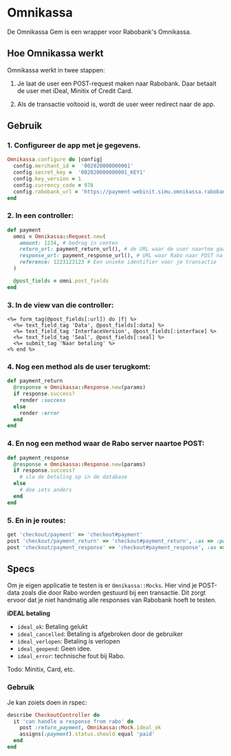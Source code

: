 # Omnikassa

De Omnikassa Gem is een wrapper voor Rabobank's Omnikassa.

## Hoe Omnikassa werkt

Omnikassa werkt in twee stappen:

1. Je laat de user een POST-request maken naar Rabobank. Daar betaalt de user met iDeal, Minitix of Credit Card.

2. Als de transactie voltooid is, wordt de user weer redirect naar de app.

## Gebruik

### 1. Configureer de app met je gegevens.

```ruby
Omnikassa.configure do |config|
  config.merchant_id =  '002020000000001'
  config.secret_key =  '002020000000001_KEY1'
  config.key_version = 1
  config.currency_code = 978
  config.rabobank_url = 'https://payment-webinit.simu.omnikassa.rabobank.nl/paymentServlet'
end
```


### 2. In een controller:

```ruby
def payment
  omni = Omnikassa::Request.new(
    amount: 1234, # bedrag in centen
    return_url: payment_return_url(), # de URL waar de user naartoe gaat na betaling
    response_url: payment_response_url(), # URL waar Rabo naar POST na een betaling
    reference: 1223123123 # Een unieke identifier voor je transactie
  )

  @post_fields = omni.post_fields
end
```

### 3. In de view van die controller:

```erb
<%= form_tag(@post_fields[:url]) do |f| %>
  <%= text_field_tag 'Data', @post_fields[:data] %>
  <%= text_field_tag 'InterfaceVersion', @post_fields[:interface] %>
  <%= text_field_tag 'Seal', @post_fields[:seal] %>
  <%= submit_tag 'Naar betaling' %>
<% end %>
```

### 4. Nog een method als de user terugkomt:

```ruby
def payment_return
  @response = Omnikassa::Response.new(params)
  if response.success?
    render :success
  else
    render :error
  end
end
```

### 4. En nog een method waar de Rabo server naartoe POST:

```ruby
def payment_response
  @response = Omnikassa::Response.new(params)
  if response.success?
    # sla de betaling op in de database
  else
    # doe iets anders
  end
end
```

### 5. En in je routes:

```ruby
get 'checkout/payment' => 'checkout#payment'
post 'checkout/payment_return' => 'checkout#payment_return', :as => :payment_return
post 'checkout/payment_response' => 'checkout#payment_response', :as => :payment_response
```

## Specs

Om je eigen applicatie te testen is er `Omnikassa::Mocks`. Hier vind je POST-data zoals die door Rabo worden gestuurd bij een transactie. Dit zorgt ervoor dat je niet handmatig alle responses van Rabobank hoeft te testen. 

**iDEAL betaling**

- `ideal_ok`: Betaling gelukt
- `ideal_cancelled`: Betaling is afgebroken door de gebruiker
- `ideal_verlopen`: Betaling is verlopen
- `ideal_geopend`: Geen idee.
- `ideal_error`: technische fout bij Rabo.

Todo: Minitix, Card, etc.

### Gebruik

Je kan zoiets doen in rspec:

```ruby
describe CheckoutController do
  it 'can handle a response from rabo' do
    post :return_payment, Omnikassa::Mock.ideal_ok
    assigns(:payment).status.should equal 'paid'
  end
end
```
